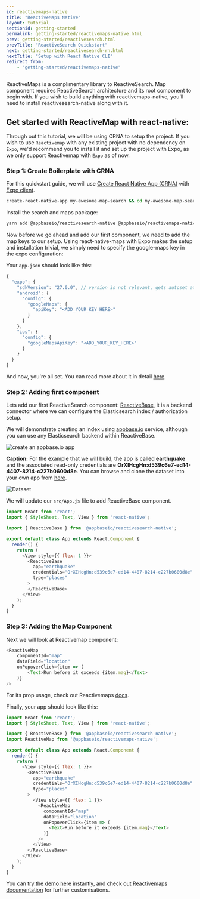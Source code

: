 ```yaml
---
id: reactivemaps-native
title: "ReactiveMaps Native"
layout: tutorial
sectionid: getting-started
permalink: getting-started/reactivemaps-native.html
prev: getting-started/reactivesearch.html
prevTitle: "ReactiveSearch Quickstart"
next: getting-started/reactivesearch-rn.html
nextTitle: "Setup with React Native CLI"
redirect_from:
    - "getting-started/reactivemaps-native"
---
```


ReactiveMaps is a complimentary library to ReactiveSearch. Map component requires ReactiveSearch architecture and its root component to begin with. If you wish to build anything with reactivemaps-native, you’ll need to install reactivesearch-native along with it.

## Get started with ReactiveMap with react-native:

Through out this tutorial, we will be using CRNA to setup the project. If you wish to use `Reactivemap` with any existing project with no dependency on `Expo`, we'd recommend you to install it and set up the project with Expo, as we only support Reactivemap with `Expo` as of now.

### Step 1: Create Boilerplate with CRNA

For this quickstart guide, we will use [Create React Native App (CRNA)](https://github.com/react-community/create-react-native-app) with [Expo client](https://expo.io/tools#client).

```bash
create-react-native-app my-awesome-map-search && cd my-awesome-map-search
```

Install the search and maps package:

```bash
yarn add @appbaseio/reactivesearch-native @appbaseio/reactivemaps-native
```

Now before we go ahead and add our first component, we need to add the map keys to our setup. Using react-native-maps with Expo makes the setup and installation trivial, we simply need to specify the google-maps key in the expo configuration:

Your `app.json` should look like this:

```js
{
  "expo": {
    "sdkVersion": "27.0.0", // version is not relevant, gets autoset at the time of installation
    "android": {
      "config": {
        "googleMaps": {
          "apiKey": "<ADD_YOUR_KEY_HERE>"
        }
      }
    },
    "ios": {
      "config": {
        "googleMapsApiKey": "<ADD_YOUR_KEY_HERE>"
      }
    }
  }
}
```

And now, you're all set. You can read more about it in detail [here](https://docs.expo.io/versions/latest/sdk/map-view).

### Step 2: Adding first component

Lets add our first ReactiveSearch component: [ReactiveBase](/getting-started/reactivebase.html), it is a backend connector where we can configure the Elasticsearch index / authorization setup.

We will demonstrate creating an index using [appbase.io](https://appbase.io) service, although you can use any Elasticsearch backend within ReactiveBase.

![create an appbase.io app](https://i.imgur.com/r6hWKAG.gif)

**Caption:** For the example that we will build, the app is called **earthquake** and the associated read-only credentials are **OrXIHcgHn:d539c6e7-ed14-4407-8214-c227b0600d8e**. You can browse and clone the dataset into your own app from [here](https://opensource.appbase.io/dejavu/live/#?input_state=XQAAAALbAAAAAAAAAAA9iIqnY-B2BnTZGEQz6wkFsksm3uHy0SJtl-GeS5hzLniAOGDpQVx6D3EoHDw86D_nWcj3PFS3n-DeQd1AOGTWMc5BFSwDVWM1rIpc6OlpeC62Gy4w2bVXsGB02GpXZQAh7epRyt_JV9IiqJyJgzW4vnZefow_cv_nao-NILgskqGbL7TKfAlU6TNHrnj6tr0m0GfAmwInsE1EsphIl_PBW7bxGvDzAfZF13Ec1QA8dB_-a82A&editable=false).


![Dataset](https://i.imgur.com/vKmqxdP.png)

We will update our `src/App.js` file to add ReactiveBase component.

```js
import React from 'react';
import { StyleSheet, Text, View } from 'react-native';

import { ReactiveBase } from '@appbaseio/reactivesearch-native';

export default class App extends React.Component {
  render() {
    return (
      <View style={{ flex: 1 }}>
        <ReactiveBase
          app="earthquake"
          credentials="OrXIHcgHn:d539c6e7-ed14-4407-8214-c227b0600d8e"
          type="places"
        >
        </ReactiveBase>
      </View>
    );
  }
}

```

### Step 3: Adding the Map Component

Next we will look at Reactivemap component:

```js
<ReactiveMap
    componentId="map"
    dataField="location"
    onPopoverClick={item => (
        <Text>Run before it exceeds {item.mag}</Text>
    )}
/>
```

For its prop usage, check out Reactivemaps [docs](/components/reactivemap.html).


Finally, your app should look like this:

```js
import React from 'react';
import { StyleSheet, Text, View } from 'react-native';

import { ReactiveBase } from '@appbaseio/reactivesearch-native';
import ReactiveMap from '@appbaseio/reactivemaps-native';

export default class App extends React.Component {
  render() {
    return (
      <View style={{ flex: 1 }}>
        <ReactiveBase
          app="earthquake"
          credentials="OrXIHcgHn:d539c6e7-ed14-4407-8214-c227b0600d8e"
          type="places"
        >
          <View style={{ flex: 1 }}>
            <ReactiveMap
              componentId="map"
              dataField="location"
              onPopoverClick={item => (
                <Text>Run before it exceeds {item.mag}</Text>
              )}
            />
          </View>
        </ReactiveBase>
      </View>
    );
  }
}

```

You can [try the demo here](https://snack.expo.io/@metagrover/reactivemap-with-reactivesearch-native) instantly, and check out [Reactivemaps documentation](/components/reactivemap.html) for further customisations.
